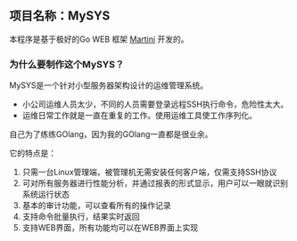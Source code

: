 ## 项目名称：MySYS

本程序是基于极好的Go WEB 框架 [Martini](https://github.com/codegangsta/martini) 开发的。

### 为什么要制作这个MySYS？
MySYS是一个针对小型服务器架构设计的运维管理系统。

* 小公司运维人员太少，不同的人员需要登录远程SSH执行命令，危险性太大。
* 运维日常工作就是一直在重复的工作。使用运维工具使工作序列化。

自己为了练练GOlang，因为我的GOlang一直都是很业余。

它的特点是：

1. 只需一台Linux管理端，被管理机无需安装任何客户端，仅需支持SSH协议
1. 可对所有服务器进行性能分析，并通过报表的形式显示，用户可以一眼就识别系统运行状态
1. 基本的审计功能，可以查看所有的操作记录
1. 支持命令批量执行，结果实时返回
1. 支持WEB界面，所有功能均可以在WEB界面上实现
